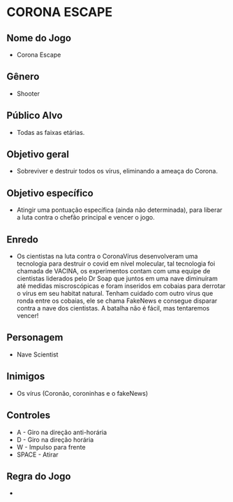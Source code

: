 # CORONA ESCAPE

## Nome do Jogo

- Corona Escape

## Gênero

- Shooter

## Público Alvo

- Todas as faixas etárias.

## Objetivo geral

- Sobreviver e destruir todos os vírus, eliminando a ameaça do Corona.

## Objetivo específico

- Atingir uma pontuação específica (ainda não determinada), para liberar a luta contra o chefão principal e vencer o jogo.

## Enredo

- Os cientistas na luta contra o CoronaVírus desenvolveram uma tecnologia para destruir o covid em nível molecular, tal tecnologia foi chamada de VACINA, os experimentos contam com uma equipe de cientistas liderados pelo Dr Soap que juntos em uma nave diminuíram até medidas miscroscópicas e foram inseridos em cobaias para derrotar o vírus em seu habitat natural. Tenham cuidado com outro vírus que ronda entre os cobaias, ele se chama FakeNews e consegue disparar contra a nave dos cientistas. A batalha não é fácil, mas tentaremos vencer!

## Personagem

- Nave Scientist

## Inimigos

- Os vírus (Coronão, coroninhas e o fakeNews)

## Controles 

- A - Giro na direção anti-horária
- D - Giro na direção horária
- W - Impulso para frente
- SPACE - Atirar

## Regra do Jogo

- 
